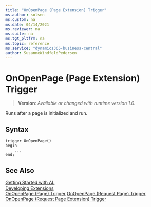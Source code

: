 ```yaml
---
title: "OnOpenPage (Page Extension) Trigger"
ms.author: solsen
ms.custom: na
ms.date: 04/14/2021
ms.reviewer: na
ms.suite: na
ms.tgt_pltfrm: na
ms.topic: reference
ms.service: "dynamics365-business-central"
author: SusanneWindfeldPedersen
---
```

[//]: # (START>DO_NOT_EDIT)
[//]: # (IMPORTANT:Do not edit any of the content between here and the END>DO_NOT_EDIT.)
[//]: # (Any modifications should be made in the .xml files in the ModernDev repo.)

# OnOpenPage (Page Extension) Trigger
> **Version**: _Available or changed with runtime version 1.0._

Runs after a page is initialized and run.



## Syntax
```
trigger OnOpenPage()
begin
    ...
end;
```



[//]: # (IMPORTANT: END>DO_NOT_EDIT)
## See Also  
[Getting Started with AL](../../devenv-get-started.md)  
[Developing Extensions](../../devenv-dev-overview.md)  
[OnOpenPage (Page) Trigger](../page/devenv-onopenpage-page-trigger.md)
[OnOpenPage (Request Page) Trigger](../requestpage/devenv-onopenpage-requestpage-trigger.md)
[OnOpenPage (Request Page Extension) Trigger](../requestpageextension/devenv-onopenpage-requestpageextension-trigger.md)
